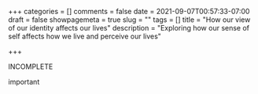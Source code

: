 +++
categories = []
comments = false
date = 2021-09-07T00:57:33-07:00
draft = false
showpagemeta = true
slug = ""
tags = []
title = "How our view of our identity affects our lives"
description = "Exploring how our sense of self affects how we live and perceive our lives"

+++

INCOMPLETE

important
